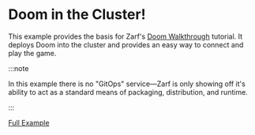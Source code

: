 # Doom in the Cluster!

This example provides the basis for Zarf's [Doom Walkthrough](../../docs/13-walkthroughs/2-deploying-doom.md) tutorial.  It deploys Doom into the cluster and provides an easy way to connect and play the game.

:::note

In this example there is no "GitOps" service&mdash;Zarf is only showing off it's ability to act as a standard means of packaging, distribution, and runtime.

:::

[Full Example](https://github.com/defenseunicorns/zarf/tree/master/examples/game)
